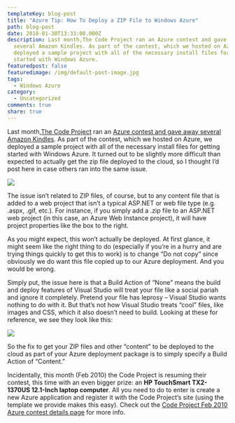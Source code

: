 ```yaml
---
templateKey: blog-post
title: "Azure Tip: How To Deploy a ZIP File to Windows Azure"
path: blog-post
date: 2010-01-30T13:33:00.000Z
description: Last month,The Code Project ran an Azure contest and gave away
  several Amazon Kindles. As part of the contest, which we hosted on Azure, we
  deployed a sample project with all of the necessary install files for getting
  started with Windows Azure.
featuredpost: false
featuredimage: /img/default-post-image.jpg
tags:
  - Windows Azure
category:
  - Uncategorized
comments: true
share: true
---
```

Last month,[The Code Project](http://codeproject.com/) ran an [Azure contest and gave away several Amazon Kindles](http://www.codeproject.com/Feature/Azure). As part of the contest, which we hosted on Azure, we deployed a sample project with all of the necessary install files for getting started with Windows Azure. It turned out to be slightly more difficult than expected to actually get the zip file deployed to the cloud, so I thought I’d post here in case others ran into the same issue.

![](/img/zip-file1.png)

The issue isn’t related to ZIP files, of course, but to any content file that is added to a web project that isn’t a typical ASP.NET or web file type (e.g. .aspx, .gif, etc.). For instance, if you simply add a .zip file to an ASP.NET web project (in this case, an Azure Web Instance project), it will have project properties like the box to the right.

As you might expect, this won’t actually be deployed. At first glance, it might seem like the right thing to do (especially if you’re in a hurry and are trying things quickly to get this to work) is to change “Do not copy” since obviously we do want this file copied up to our Azure deployment. And you would be wrong.

Simply put, the issue here is that a Build Action of “None” means the build and deploy features of Visual Studio will treat your file like a social pariah and ignore it completely. Pretend your file has leprosy – Visual Studio wants nothing to do with it. But that’s not how Visual Studio treats “cool” files, like images and CSS, which it also doesn’t need to build. Looking at these for reference, we see they look like this:

![](/img/zip-file2.png)

So the fix to get your ZIP files and other “content” to be deployed to the cloud as part of your Azure deployment package is to simply specify a Build Action of “Content.”

Incidentally, this month (Feb 2010) the Code Project is resuming their contest, this time with an even bigger prize: an **HP TouchSmart TX2-1370US 12.1-Inch laptop computer**. All you need to do to enter is create a new Azure application and register it with the Code Project’s site (using the template we provide makes this easy). Check out the [Code Project Feb 2010 Azure contest details page](http://www.codeproject.com/Feature/Azure) for more info.